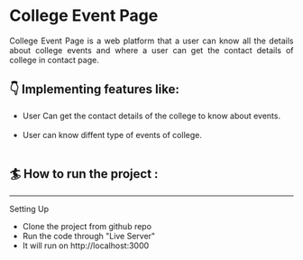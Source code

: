 <h1>College Event Page </h1>

<p align="justify">College Event Page is a web platform that a user can know all the details about college events and where a user can get the
contact details of college in contact page.</p> 

<h2>👇 Implementing features like:</h2>


<ul>
<li>User Can get the contact details of the college to know about events.</li>
<br/>
<li>User can know diffent type of events of college.</li>
<br/>
</ul>

<h2>🏄 How to run the project :</h2>
<hr/>

  Setting Up
    <ul>
    <li> Clone the project from github repo </li>
    <li> Run the code through "Live Server"</li>
    <li> It will run on http://localhost:3000</li>
    </ul>
